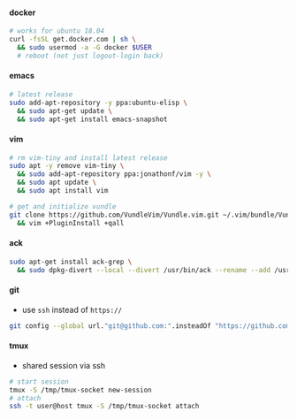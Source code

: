 #### docker
```sh
# works for ubuntu 18.04
curl -fsSL get.docker.com | sh \
  && sudo usermod -a -G docker $USER
  # reboot (not just logout-login back)
```

#### emacs
```sh
# latest release
sudo add-apt-repository -y ppa:ubuntu-elisp \
  && sudo apt-get update \
  && sudo apt-get install emacs-snapshot
```

#### vim
```sh
# rm vim-tiny and install latest release
sudo apt -y remove vim-tiny \
  && sudo add-apt-repository ppa:jonathonf/vim -y \
  && sudo apt update \
  && sudo apt install vim

# get and initialize vundle
git clone https://github.com/VundleVim/Vundle.vim.git ~/.vim/bundle/Vundle.vim \
  && vim +PluginInstall +qall
```

#### ack
```sh
sudo apt-get install ack-grep \
  && sudo dpkg-divert --local --divert /usr/bin/ack --rename --add /usr/bin/ack-grep
```

#### git
*  use `ssh` instead of `https://`
```sh
git config --global url."git@github.com:".insteadOf "https://github.com/"
```

#### tmux
* shared session via ssh
```sh
# start session
tmux -S /tmp/tmux-socket new-session
# attach
ssh -t user@host tmux -S /tmp/tmux-socket attach
```
